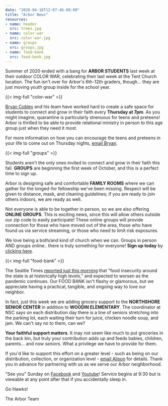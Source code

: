 ```yaml
---
date: "2020-04-18T12:07:46-08:00"
title: "Arbor News"
resources:
- name: header
  src: trees.jpg
- name: color-war
  src: color-war.jpg
- name: groups
  src: groups.jpg
- name: food-bank
  src: food-bank.jpg
---
```



Summer of 2020 ended with a bang for **ARBOR STUDENTS** last week at their outdoor COLOR WAR, celebrating their last week at the Tent Church location. The fun isn't over for Arbor's  6th-12th graders, though... they are just moving youth group inside for the school year.

{{< img-full "color-war" >}}

[Bryan Cobley](mailto:bryan@arborchurch.com) and his team have worked hard to create a safe space for students to connect and grow in their faith every **Thursday at 7pm**. As you might imagine, quarantine is particularly strenuous for teens and preteens! Arbor is thrilled to be able to provide relational ministry in person to this age group just when they need it most.

For more information on how you can encourage the teens and preteens in your life to come out on Thursday nights, [email Bryan](mailto:bryan@arborchurch.com). 

{{< img-full "groups" >}}

Students aren't the only ones invited to connect and grow in their faith this fall. **GROUPS** are beginning the first week of October, and this is a perfect time to sign up. 

Arbor is designing safe and comfortable **FAMILY ROOMS** where we can gather for the longed-for fellowship we've been missing. Respect will be given to distance, mask, and cleaning guidelines; if you are ready to join others indoors, we are ready as well.

Not everyone is able to be together in person, so we are also offering **ONLINE GROUPS**. This is exciting news, since this will allow others outside our zip code to easily participate! These online groups will provide connection for those who have moved out of the area, those who have found us via service streaming, or those who need to limit risk exposures.

We love being a both/and kind of church when we can. Groups in person AND groups online.. there is truly something for everyone! **Sign up today** by [clicking here](https://anachadwick.wufoo.com/forms/m12qoas913vw3et/). 
 
{{< img-full "food-bank" >}}

The Seattle Times [reported just this morning](https://www.seattletimes.com/seattle-news/food-insecurity-crisis-in-washington-likely-to-get-worse-as-covid-19-pandemic-drags-on-officials-say/) that "food insecurity around the state is at historically high levels," and expected to worsen as the pandemic continues. Our FOOD BANK isn't flashy or glamorous, but we appreciate having a practical, tangible, and ongoing way to love our neighbor.

In fact, just this week we are adding grocery support to the **NORTHSHORE SENIOR CENTER** in addition to **WOODIN ELEMENTARY**. The coordinator at NSC says on each distribution day there is a line of seniors stretching into the parking lot, each waiting their turn for juice, chicken noodle soup, and jam. We can't say no to them, can we?

**Your faithful support matters**. It may not seem like much to put groceries in the back bin, but truly your contribution adds up and feeds babies, children, parents... and now *seniors*. What a privilege we have to provide for them.

If you'd like to support this effort on a greater level - such as being on our distribution, collection, or organization level - [email Alison](alison@arborchurch.com) for details. Thank you in advance for partnering with us as we serve our Arbor neighborhood.

"See you" Sunday on [Facebook](https://www.facebook.com/arborchurchnw) and [Youtube](https://www.youtube.com/channel/UCRe_QiHhuGwlIY43ECFopNQ/featured)! Service begins at 9:30 but is viewable at any point after that if you accidentally sleep in.

Go Hawks! 

The Arbor Team



